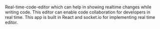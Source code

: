 Real-time-code-editor which can help in showing realtime changes while writing code. 
This editor can enable code collaboration for developers in real time.
This app is built in React and socket.io for implementing real time editor.